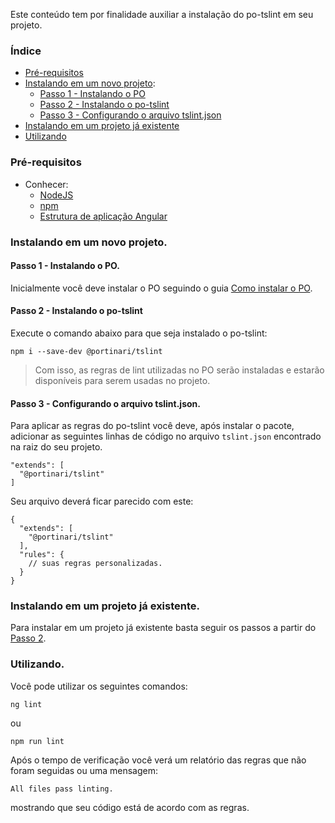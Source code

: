 [comment]: # (@label Começando com Portinari TSLint)
[comment]: # (@link guides/getting-started-po-tslint)

Este conteúdo tem por finalidade auxiliar a instalação do po-tslint em seu projeto.

### Índice

- [Pré-requisitos](/guides/getting-started-po-tslint#requirements)
- [Instalando em um novo projeto](/guides/getting-started-po-tslint#steps):
  + [Passo 1 - Instalando o PO](/guides/getting-started-po-tslint#step1)
  + [Passo 2 - Instalando o po-tslint](/guides/getting-started-po-tslint#step2)
  + [Passo 3 - Configurando o arquivo tslint.json](/guides/getting-started-po-tslint#step3)
- [Instalando em um projeto já existente](/guides/getting-started-po-tslint#existente)
- [Utilizando](/guides/getting-started-po-tslint#utilizando)

<a id="requirements"></a>
### Pré-requisitos

- Conhecer:
  + [NodeJS](https://nodejs.org/en/)
  + [npm](https://www.npmjs.com/)
  + [Estrutura de aplicação Angular](https://angular.io/guide/architecture)

<a id="steps"></a>
### Instalando em um novo projeto.

<a id="step1"></a>
#### Passo 1 - Instalando o PO.

Inicialmente você deve instalar o PO seguindo o guia [Como instalar o PO](/guides/how-install).

<a id="step2"></a>
#### Passo 2 - Instalando o po-tslint

Execute o comando abaixo para que seja instalado o po-tslint:

``` shell
npm i --save-dev @portinari/tslint
```

> Com isso, as regras de lint utilizadas no PO serão instaladas e estarão disponíveis para serem usadas no projeto.

<a id="step3"></a>
#### Passo 3 - Configurando o arquivo tslint.json.

Para aplicar as regras do po-tslint você deve, após instalar o pacote, adicionar as seguintes linhas de código no arquivo `tslint.json` encontrado na raiz do seu projeto.

```
"extends": [
  "@portinari/tslint"
]
```

Seu arquivo deverá ficar parecido com este:

```
{
  "extends": [
    "@portinari/tslint"
  ],
  "rules": {
    // suas regras personalizadas.
  }
}
```

<a id="existente"></a>
### Instalando em um projeto já existente.

Para instalar em um projeto já existente basta seguir os passos a partir do [Passo 2](/guides/getting-started-po-tslint#step2).

<a id="utilizando"></a>
### Utilizando.

Você pode utilizar os seguintes comandos:

```
ng lint
```

ou 

```
npm run lint
```

Após o tempo de verificação você verá um relatório das regras que não foram seguidas ou uma mensagem:

```
All files pass linting.
```

mostrando que seu código está de acordo com as regras.
